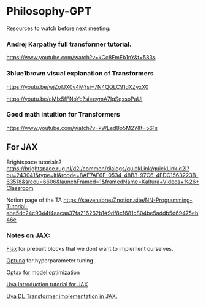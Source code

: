 # Philosophy-GPT
Resources to watch before next meeting:

### Andrej Karpathy full transformer tutorial.
https://www.youtube.com/watch?v=kCc8FmEb1nY&t=583s

### 3blue1brown visual explanation of Transformers
https://youtu.be/wjZofJX0v4M?si=7N4QQLC91dXZyxX0

https://youtu.be/eMlx5fFNoYc?si=eymA7IqSqssoPaUI

### Good math intuition for Transformers
https://www.youtube.com/watch?v=kWLed8o5M2Y&t=561s


## For JAX

Brightspace tutorials?
https://brightspace.rug.nl/d2l/common/dialogs/quickLink/quickLink.d2l?ou=243041&type=lti&rcode=8AE7AF6F-0534-48B3-97C6-4FDC1563223B-63518&srcou=6606&launchFramed=1&framedName=Kaltura+Videos+%26+Classroom

Notion page of the TA
https://stevenabreu7.notion.site/NN-Programming-Tutorial-abe5dc24c9344f4aacaa37fa216262b1#9df8c1681c804be5addb5d69475eb46e

### Notes on JAX:

[Flax](https://flax.readthedocs.io/en/latest/index.html) for prebuilt blocks that we dont want to implement ourselves.

[Optuna](https://optuna.org/) for hyperparameter tuning.

[Optax](https://optax.readthedocs.io/en/latest/index.html) for model optimization



[Uva Introduction tutorial for JAX](https://uvadlc-notebooks.readthedocs.io/en/latest/tutorial_notebooks/JAX/tutorial2/Introduction_to_JAX.html)

[Uva DL Transformer implementation in JAX. ](https://uvadlc-notebooks.readthedocs.io/en/latest/tutorial_notebooks/JAX/tutorial6/Transformers_and_MHAttention.html)
